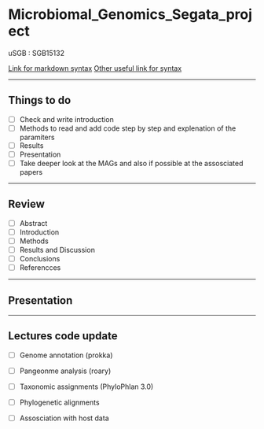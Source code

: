 # Microbiomal_Genomics_Segata_project 
uSGB : SGB15132

[Link for markdown syntax](https://github.com/adam-p/markdown-here/wiki/Markdown-Cheatsheet)
[Other useful link for syntax](https://github.blog/2014-04-28-task-lists-in-all-markdown-documents/)

---

## Things to do 
- [ ] Check and write introduction 
- [ ] Methods to read and add code step by step and explenation of the paramiters 
- [ ] Results
- [ ] Presentation   
- [ ] Take deeper look at the MAGs and also if possible at the assosciated papers 

---

## Review 
- [ ] Abstract
- [ ] Introduction
- [ ] Methods
- [ ] Results and Discussion 
- [ ] Conclusions
- [ ] Referencces 

---

## Presentation 

---
## Lectures code update
- [ ] Genome annotation (prokka)
- [ ] Pangeonme analysis (roary)
- [ ] Taxonomic assignments (PhyloPhlan 3.0)
- [ ] Phylogenetic alignments 
- [ ] Assosciation with host data 




